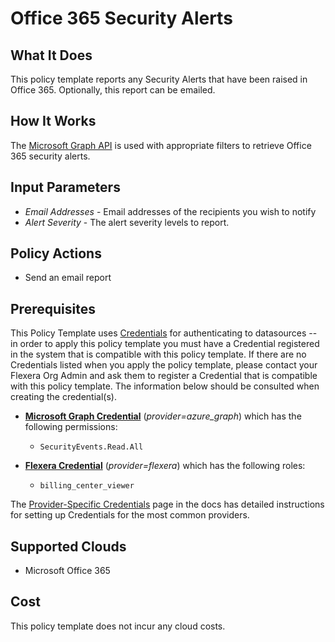 # Office 365 Security Alerts

## What It Does

This policy template reports any Security Alerts that have been raised in Office 365. Optionally, this report can be emailed.

## How It Works

The [Microsoft Graph API](https://learn.microsoft.com/en-us/graph/api/security-list-alerts_v2?view=graph-rest-1.0&tabs=http#http-request) is used with appropriate filters to retrieve Office 365 security alerts.

## Input Parameters

- *Email Addresses* - Email addresses of the recipients you wish to notify
- *Alert Severity* - The alert severity levels to report.

## Policy Actions

- Send an email report

## Prerequisites

This Policy Template uses [Credentials](https://docs.flexera.com/flexera/EN/Automation/ManagingCredentialsExternal.htm) for authenticating to datasources -- in order to apply this policy template you must have a Credential registered in the system that is compatible with this policy template. If there are no Credentials listed when you apply the policy template, please contact your Flexera Org Admin and ask them to register a Credential that is compatible with this policy template. The information below should be consulted when creating the credential(s).

- [**Microsoft Graph Credential**](https://docs.flexera.com/flexera/EN/Automation/ProviderCredentials.htm#automationadmin_1982464505_1121576) (*provider=azure_graph*) which has the following permissions:
  - `SecurityEvents.Read.All`

- [**Flexera Credential**](https://docs.flexera.com/flexera/EN/Automation/ProviderCredentials.htm) (*provider=flexera*) which has the following roles:
  - `billing_center_viewer`

The [Provider-Specific Credentials](https://docs.flexera.com/flexera/EN/Automation/ProviderCredentials.htm) page in the docs has detailed instructions for setting up Credentials for the most common providers.

## Supported Clouds

- Microsoft Office 365

## Cost

This policy template does not incur any cloud costs.
